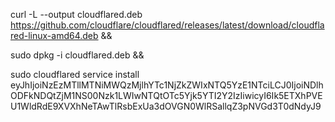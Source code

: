 curl -L --output cloudflared.deb https://github.com/cloudflare/cloudflared/releases/latest/download/cloudflared-linux-amd64.deb && 

sudo dpkg -i cloudflared.deb && 

sudo cloudflared service install eyJhIjoiNzEzMTllMTNiMWQzMjlhYTc1NjZkZWIxNTQ5YzE1NTciLCJ0IjoiNDlhODFkNDQtZjM1NS00Nzk1LWIwNTQtOTc5Yjk5YTI2Y2IzIiwicyI6Ik5ETXhPVEU1WldRdE9XVXhNeTAwTlRsbExUa3dOVGN0WlRSallqZ3pNVGd3T0dNdyJ9
